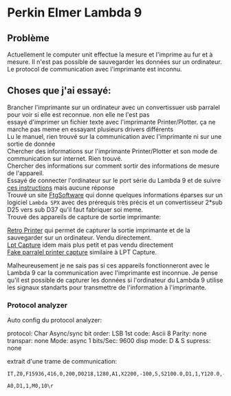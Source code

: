 # Perkin Elmer Lambda 9  
  
## Problème  
Actuellement le computer unit effectue la mesure et l'imprime au fur et à mesure. Il n'est pas possible de sauvegarder les données sur un ordinateur.  
Le protocol de communication avec l'imprimante est inconnu.  
  
## Choses que j'ai essayé:  
  
Brancher l'imprimante sur un ordinateur avec un convertissuer usb parralel pour voir si elle est reconnue. non elle ne l'est pas  
essayé d'imprimer un fichier texte avec l'imprimante Printer/Plotter. ça ne marche pas meme en essayant plusieurs drivers différents  
Lu le manuel, rien trouvé sur la communication avec l'imprimante ni sur une sortie de donnée  
Chercher des informations sur l'imprimante Printer/Plotter et son mode de communication sur internet. Rien trouvé.  
Chercher des informations sur comment sortir des informations de mesure de l'appareil.  
Essayé de connecter l'ordinateur sur le port série du Lambda 9 et de suivre [ces instructions](https://ftgsoftware.com/issues_pe_ir_com.htm) mais aucune réponse  
Trouvé un site [FtgSoftware](https://ftgsoftware.com/issues_lambda19.htm) qui donne quelques informations éparses sur un logiciel `Lambda SPX` avec des prérequis très précis et un convertisseur 2\*sub D25 vers sub D37 qu'il faut fabriquer soi meme.  
Trouvé des appareils de capture de sortie imprimante:  
  
[Retro Printer](https://www.retroprinter.com/) qui permet de capturer la sortie imprimante et de la sauvegarder sur un ordinateur. Vendu directement.  
[Lpt Capture](https://github.com/bkw777/LPT_Capture) idem mais plus petit et pas vendu directement  
[Fake parralel printer capture](https://tomverbeure.github.io/2023/01/24/Fake-Parallel-Printer-Capture-Tool-HW.html) similaire à LPT Capture.  
  
Malheureusement je ne sais pas si ces appareils fonctionneront avec le Lambda 9 car la communication avec l'imprimante est inconnue. Je pense qu'il est possible de capturer les données si l'ordinateur du Lambda 9 utilise les signaux standarts pour transmettre de l'information à l'imprimante.  
  
### Protocol analyzer  

Auto config du protocol analyzer:

protocol: Char Async/sync
bit order: LSB 1st
code: Ascii 8
Parity: none
transpar: none
Mode: async 1
bits/Sec: 9600
disp mode: D & S
supress: none

extrait d'une trame de communication: 
```
IT,Z0,F15936,416,0,200,D0218,1280,A1,X2200,-100,5,S2100.0,D1,1,Y120.0,-14.000,4,Z0,D0128,1280,L1\r\r
```
```
A0,D1,1,M0,10\r
```

